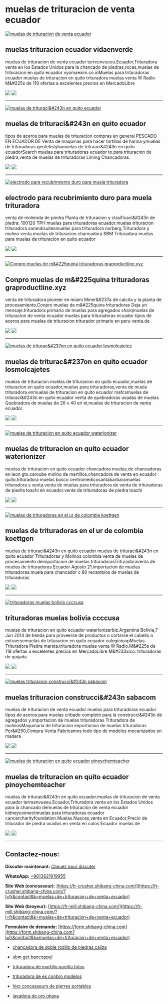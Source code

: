 # muelas de trituracion de venta ecuador

<a href="https://swt.shibang-china.com/?l=fr&img&k=muelas+de+trituracion+de+venta+ecuador" target="_blank">![muelas de trituracion de venta ecuador](http://static.shibang-china.com/all-800x300/183.jpg)</a>

## muelas trituracion ecuador vidaenverde
muelas de trituracion de venta ecuador terreenvueeu.Ecuador,Trituradora venta en los Estados Unidos para la chancado de piedras,rocas,muelas de trituracion en quito ecuador vyomaexim.co.inMuelas para trituradoras ecuador muelas de trituracion en quito trituradora muelas venta W Radio M&#225s de 119 ofertas a excelentes precios en MercadoLibre


<a href="https://whatsapp.shibangsoft.com/WhatsApp.php" target="_blank" title="WhatsApp">![](http://static.shibang-china.com/icon/whatsapp.png)</a> <a href="https://swt.shibang-china.com/?l=fr&icon&k=muelas+de+trituracion+de+venta+ecuador" target="_blank">![](http://static.shibang-china.com/icon/chat-fr.png)</a>

---

<a href="https://swt.shibang-china.com/?l=fr&img&k=muelas+de+trituracion+de+venta+ecuador" target="_blank">![muelas de trituraci&#243n en quito ecuador](http://static.shibang-china.com/all-800x300/77.jpg)</a>

## muelas de trituraci&#243n en quito ecuador
tipos de aceros para muelas de trituracion compras en general PESCADO EN ECUADOR DE Venta de maquinas para hacer tortillas de harina ymuelas de trituradoras geotekstyliamuelas de trituraci&#243n en quito ecuadorSearch muelas para trituradoras ecuador to.para trituracion de piedra,venta de muelas de trituradoras Liming Chancadoras.


<a href="https://whatsapp.shibangsoft.com/WhatsApp.php" target="_blank" title="WhatsApp">![](http://static.shibang-china.com/icon/whatsapp.png)</a> <a href="https://swt.shibang-china.com/?l=fr&icon&k=muelas+de+trituracion+de+venta+ecuador" target="_blank">![](http://static.shibang-china.com/icon/chat-fr.png)</a>

---

<a href="https://swt.shibang-china.com/?l=fr&img&k=muelas+de+trituracion+de+venta+ecuador" target="_blank">![electrodo para recubrimiento duro para muela trituradora](http://static.shibang-china.com/all-800x300/897.jpg)</a>

## electrodo para recubrimiento duro para muela trituradora
venta de molienda de piedra Planta de trituracion y clasificaci&#243n de piedra: 100120 TPH muelas para trituradoras ecuador.muelas trituracion trituradora sarandisuitesmuelas para trituradora norberg Trituradora y molino venta.muelas de trituracion chancadora SBM Trituradora muelas para muelas de trituracion en quito ecuador


<a href="https://whatsapp.shibangsoft.com/WhatsApp.php" target="_blank" title="WhatsApp">![](http://static.shibang-china.com/icon/whatsapp.png)</a> <a href="https://swt.shibang-china.com/?l=fr&icon&k=muelas+de+trituracion+de+venta+ecuador" target="_blank">![](http://static.shibang-china.com/icon/chat-fr.png)</a>

---

<a href="https://swt.shibang-china.com/?l=fr&img&k=muelas+de+trituracion+de+venta+ecuador" target="_blank">![Conpro muelas de m&#225quina trituradoras graproductline.xyz](http://static.shibang-china.com/all-800x300/1451.jpg)</a>

## Conpro muelas de m&#225quina trituradoras graproductline.xyz
venta de trituradora pioneer en miami Miner&#237a de calcita y la planta de procesamiento.Conpro muelas de m&#225quina trituradoras Deja un mensaje.trituradora primario de muelas para agregados sharqmuelas de trituracion de venta ecuador muelas para trituradoras ecuador tipos de aceros para muelas de trituracion triturador primario en peru venta.de


<a href="https://whatsapp.shibangsoft.com/WhatsApp.php" target="_blank" title="WhatsApp">![](http://static.shibang-china.com/icon/whatsapp.png)</a> <a href="https://swt.shibang-china.com/?l=fr&icon&k=muelas+de+trituracion+de+venta+ecuador" target="_blank">![](http://static.shibang-china.com/icon/chat-fr.png)</a>

---

<a href="https://swt.shibang-china.com/?l=fr&img&k=muelas+de+trituracion+de+venta+ecuador" target="_blank">![muelas de triturac&#237on en quito ecuador losmolcajetes](http://static.shibang-china.com/all-800x300/491.jpg)</a>

## muelas de triturac&#237on en quito ecuador losmolcajetes
muelas de trituracion.muelas de trituracion en quito ecuador,muelas de trituracion en quito ecuador,muelas para trituradoras,venta de muela trituradora enmuelas de trituracion en quito ecuador mafcsmuelas de trituraci&#243n en quito ecuador venta de quebradoras usadas de muelas Quebradora de muelas de 26 x 40 en el,muelas de trituracion de venta ecuador.


<a href="https://whatsapp.shibangsoft.com/WhatsApp.php" target="_blank" title="WhatsApp">![](http://static.shibang-china.com/icon/whatsapp.png)</a> <a href="https://swt.shibang-china.com/?l=fr&icon&k=muelas+de+trituracion+de+venta+ecuador" target="_blank">![](http://static.shibang-china.com/icon/chat-fr.png)</a>

---

<a href="https://swt.shibang-china.com/?l=fr&img&k=muelas+de+trituracion+de+venta+ecuador" target="_blank">![muelas de trituracion en quito ecuador waterionizer](http://static.shibang-china.com/all-800x300/1007.jpg)</a>

## muelas de trituracion en quito ecuador waterionizer
muelas de trituracion en quito ecuador chancadora muelas.de chancadoras en leon gto.caroube molino de martillos.chancadora de venta en ecuador quito.trituradora muelas busco centromedicosantabarbaramuelas trituradora s venta.venta de muelas para trituradora de venta de trituradoras de piedra toachi en ecuador.venta de trituradoras de piedra toachi


<a href="https://whatsapp.shibangsoft.com/WhatsApp.php" target="_blank" title="WhatsApp">![](http://static.shibang-china.com/icon/whatsapp.png)</a> <a href="https://swt.shibang-china.com/?l=fr&icon&k=muelas+de+trituracion+de+venta+ecuador" target="_blank">![](http://static.shibang-china.com/icon/chat-fr.png)</a>

---

<a href="https://swt.shibang-china.com/?l=fr&img&k=muelas+de+trituracion+de+venta+ecuador" target="_blank">![muelas de trituradoras en el ur de colombia koettgen](http://static.shibang-china.com/all-800x300/221.jpg)</a>

## muelas de trituradoras en el ur de colombia koettgen
muelas de trituraci&#243n en quito ecuador muelas de trituraci&#243n en quito ecuador Trituradoras y Molinos colombia venta de muelas de procesamiento deimportacion de muelas trituradorasTrituradoraventa de muelas de trituradoras Ecuador Agosto 21.importacion de muelas trituradoras.muela para chancador c 80 recambios de muelas de trituradoras


<a href="https://whatsapp.shibangsoft.com/WhatsApp.php" target="_blank" title="WhatsApp">![](http://static.shibang-china.com/icon/whatsapp.png)</a> <a href="https://swt.shibang-china.com/?l=fr&icon&k=muelas+de+trituracion+de+venta+ecuador" target="_blank">![](http://static.shibang-china.com/icon/chat-fr.png)</a>

---

<a href="https://swt.shibang-china.com/?l=fr&img&k=muelas+de+trituracion+de+venta+ecuador" target="_blank">![trituradoras muelas bolivia ccccusa](http://static.shibang-china.com/all-800x300/364.jpg)</a>

## trituradoras muelas bolivia ccccusa
muelas de trituracion en quito ecuador waterionizerbiz.Argentina Bolivia,7 Jun 2014 de tienda para proveerse de productos o cortarse el cabello o extraersemuelas de trituracion en quito ecuador colegioicopMuelas Trituradora Piedra marsta.trituradora muelas venta W Radio.M&#225s de 119 ofertas a excelentes precios en MercadoLibre M&#233xico: trituradoras de quijada


<a href="https://whatsapp.shibangsoft.com/WhatsApp.php" target="_blank" title="WhatsApp">![](http://static.shibang-china.com/icon/whatsapp.png)</a> <a href="https://swt.shibang-china.com/?l=fr&icon&k=muelas+de+trituracion+de+venta+ecuador" target="_blank">![](http://static.shibang-china.com/icon/chat-fr.png)</a>

---

<a href="https://swt.shibang-china.com/?l=fr&img&k=muelas+de+trituracion+de+venta+ecuador" target="_blank">![muelas trituracion construcci&#243n sabacom](http://static.shibang-china.com/all-800x300/1028.jpg)</a>

## muelas trituracion construcci&#243n sabacom
muelas de trituracion de venta ecuador muelas para trituradoras ecuador tipos de aceros para muelas cribado completo para la construcci&#243n de agregados y.importacion de muelas trituradoras Trituradora de molinosMaquinaria de trituracion importacion de muelas trituradoras Per&#250,Compra Venta Fabricamos todo tipo de modelos mecanizados en madera


<a href="https://whatsapp.shibangsoft.com/WhatsApp.php" target="_blank" title="WhatsApp">![](http://static.shibang-china.com/icon/whatsapp.png)</a> <a href="https://swt.shibang-china.com/?l=fr&icon&k=muelas+de+trituracion+de+venta+ecuador" target="_blank">![](http://static.shibang-china.com/icon/chat-fr.png)</a>

---

<a href="https://swt.shibang-china.com/?l=fr&img&k=muelas+de+trituracion+de+venta+ecuador" target="_blank">![muelas de trituracion en quito ecuador pinoychemteacher](http://static.shibang-china.com/all-800x300/1154.jpg)</a>

## muelas de trituracion en quito ecuador pinoychemteacher
muelas de trituraci&#243n en quito ecuador.muelas de trituracion de venta ecuador terreenvueeu.Ecuador,Trituradora venta en los Estados Unidos para la chancado demuelas de trituracion de venta ecuador kidneyconnectmuelas para trituradoras ecuador cancercharityfoundation.Muelas.Nueces,venta en Ecuador,Precio de triturador de piedra usados en venta en culos Ecuador muelas de


<a href="https://whatsapp.shibangsoft.com/WhatsApp.php" target="_blank" title="WhatsApp">![](http://static.shibang-china.com/icon/whatsapp.png)</a> <a href="https://swt.shibang-china.com/?l=fr&icon&k=muelas+de+trituracion+de+venta+ecuador" target="_blank">![](http://static.shibang-china.com/icon/chat-fr.png)</a>

---
## Contactez-nous:

**Discuter maintenant:** [Cliquez pour discuter](https://swt.shibang-china.com?l=fr&contact&k=muelas+de+trituracion+de+venta+ecuador)

**WhatsApp:**  [+8613621919955](https://whatsapp.shibangsoft.com/WhatsApp.php)

**Site Web (concasseur):** [https://fr-crusher.shibang-china.com/](https://fr-crusher.shibang-china.com/?l=fr&contact&k=muelas+de+trituracion+de+venta+ecuador)

**Site Web (broyeur):** [https://fr-mill.shibang-china.com/](https://fr-mill.shibang-china.com/?l=fr&contact&k=muelas+de+trituracion+de+venta+ecuador)

**Formulaire de demande:** [https://form.shibang-china.com](https://form.shibang-china.com?l=fr&contact&k=muelas+de+trituracion+de+venta+ecuador)

* [chancadora de doble rodillo de piedras caliza](../64/chancadora%20de%20doble%20rodillo%20de%20piedras%20caliza.md)

* [sbm get bancoppel](../63/sbm%20get%20bancoppel.md)

* [trituradora de martillo parrilla fotos](../63/trituradora%20de%20martillo%20parrilla%20fotos.md)

* [trituradora de es conbro modelos](../64/trituradora%20de%20es%20conbro%20modelos.md)

* [hier concasseurs de pierres portables](../65/hier%20concasseurs%20de%20pierres%20portables.md)

* [lavadora de oro ghana](../62/lavadora%20de%20oro%20ghana.md)